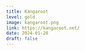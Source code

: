 ```yaml
---
title: Kangaroot
level: gold
image: kangaroot.png
link: https://kangaroot.net/
date: 2024-01-28
draft: false
---
```

